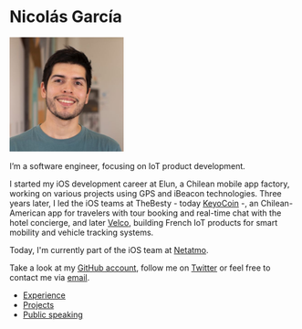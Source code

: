# Nicolás García

<img src="./img/speaker_avatar_500.jpg" 
	alt="Profile photo" 
	style="width: 200px; height:200px" />


I’m a software engineer, focusing on IoT product development.

I started my iOS development career at Elun, a Chilean mobile app factory, working on various projects using GPS and iBeacon technologies. Three years later, I led the iOS teams at TheBesty - today [KeyoCoin](https://keyopass.com) -, an Chilean-American app for travelers with tour booking and real-time chat with the hotel concierge, and later [Velco](https://velco.bike), building French IoT products for smart mobility and vehicle tracking systems.

Today, I'm currently part of the iOS team at [Netatmo](https://www.netatmo.com).

Take a look at my [GitHub account](https://github.com/nicoonguitar), follow me on [Twitter](https://twitter.com/nicoonguitar) or feel free to contact me via [email](mailto:nigarcia88@gmail.com).

* [Experience](experience.md)
* [Projects](projects.md)
* [Public speaking](talks.md)

